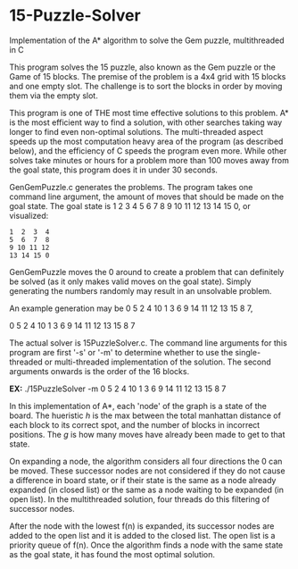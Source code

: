 # 15-Puzzle-Solver
Implementation of the A* algorithm to solve the Gem puzzle, multithreaded in C

  This program solves the 15 puzzle, also known as the Gem puzzle or the Game of 15 blocks. The premise of the problem is a 4x4 grid with 15 blocks and one empty slot. The challenge is to sort the blocks in order by moving them via the empty slot.
  
  This program is one of THE most time effective solutions to this problem. A* is the most efficient way to find a solution, with other searches taking way longer to find even non-optimal solutions. The multi-threaded aspect speeds up the most computation heavy area of the program (as described below), and the efficiency of C speeds the program even more. While other solves take minutes or hours for a problem more than 100 moves away from the goal state, this program does it in under 30 seconds.
  
  GenGemPuzzle.c generates the problems. The program takes one command line argument, the amount of moves that should be made on the goal state. The goal state is 1 2 3 4 5 6 7 8 9 10 11 12 13 14 15 0, or visualized: 
  
    1  2  3  4
    5  6  7  8
    9 10 11 12
    13 14 15 0 
    
 GenGemPuzzle moves the 0 around to create a problem that can definitely be solved (as it only makes valid moves on the goal state). Simply generating the numbers randomly may result in an unsolvable problem.

An example generation may be 0  5  2  4 10  1  3  6  9 14 11 12 13 15  8  7,

  0  5  2  4
  10 1  3  6
  9  14 11 12
  13 15 8  7
  
  The actual solver is 15PuzzleSolver.c. The command line arguments for this program are first '-s' or '-m' to determine whether to use the single-threaded or multi-threaded implementation of the solution. The second arguments onwards is the order of the 16 blocks.
  
  __EX:__
  ./15PuzzleSolver -m 0  5  2  4 10  1  3  6  9 14 11 12 13 15  8  7
  
  In this implementation of A*, each 'node' of the graph is a state of the board. The hueristic *h* is the max between the total manhattan distance of each block to its correct spot, and the number of blocks in incorrect positions. The *g* is how many moves have already been made to get to that state.
  
  On expanding a node, the algorithm considers all four directions the 0 can be moved. These successor nodes are not considered if they do not cause a difference in board state, or if their state is the same as a node already expanded (in closed list) or the same as a node waiting to be expanded (in open list). In the multithreaded solution, four threads do this filtering of successor nodes. 
  
  After the node with the lowest f(n) is expanded, its successor nodes are added to the open list and it is added to the closed list. The open list is a priority queue of f(n). Once the algorithm finds a node with the same state as the goal state, it has found the most optimal solution.
  
